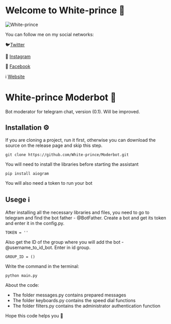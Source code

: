 # Welcome to White-prince :crown:

![White-prince](https://ltdfoto.ru/images/2022/04/09/logogitorgb0e5c0ff583bb33621.png)

You can follow me on my social networks:

:bird:[Twitter](https://twitter.com/White_prince_0)

:camera_flash: [Instagram](https://www.instagram.com/0xe_white_prince_ex0/)

:blue_book: [Facebook](https://www.facebook.com/profile.php?id=100023988285502)

:information_source: [Website](https://white-prince.github.io/Homepage/)

# White-prince Moderbot :robot:
Bot moderator for telegram chat, version (0.1). Will be improved.

## Installation :gear:
If you are cloning a project, run it first, otherwise you can download the source on the release page and skip this step.

    git clone https://github.com/White-prince/Moderbot.git
    
You will need to install the libraries before starting the assistant

    pip install aiogram
    
You will also need a token to run your bot

## Usege :information_source:
After installing all the necessary libraries and files, you need to go to telegram and find the bot father - @BotFather. Create a bot and get its token and enter it in the config.py.

    TOKEN = ''

Also get the ID of the group where you will add the bot - @username_to_id_bot. Enter in id group.

    GROUP_ID = ()

Write the command in the terminal:

    python main.py

About the code:
- The folder messages.py contains prepared messages
- The folder keyboards.py contains the speed dial functions
- The folder filters.py contains the administrator authentication function

Hope this code helps you :crown:
